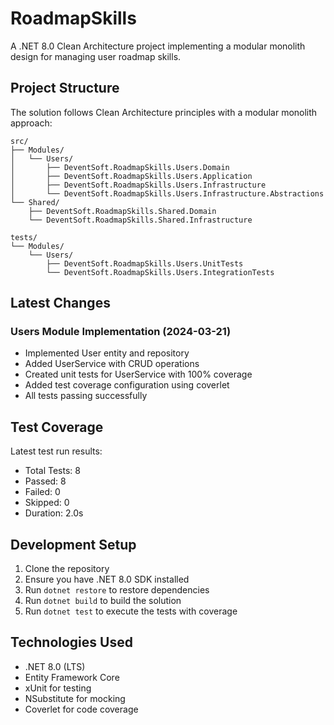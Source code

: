 # RoadmapSkills

A .NET 8.0 Clean Architecture project implementing a modular monolith design for managing user roadmap skills.

## Project Structure

The solution follows Clean Architecture principles with a modular monolith approach:

```
src/
├── Modules/
│   └── Users/
│       ├── DeventSoft.RoadmapSkills.Users.Domain
│       ├── DeventSoft.RoadmapSkills.Users.Application
│       ├── DeventSoft.RoadmapSkills.Users.Infrastructure
│       └── DeventSoft.RoadmapSkills.Users.Infrastructure.Abstractions
└── Shared/
    ├── DeventSoft.RoadmapSkills.Shared.Domain
    └── DeventSoft.RoadmapSkills.Shared.Infrastructure

tests/
└── Modules/
    └── Users/
        ├── DeventSoft.RoadmapSkills.Users.UnitTests
        └── DeventSoft.RoadmapSkills.Users.IntegrationTests
```

## Latest Changes

### Users Module Implementation (2024-03-21)
- Implemented User entity and repository
- Added UserService with CRUD operations
- Created unit tests for UserService with 100% coverage
- Added test coverage configuration using coverlet
- All tests passing successfully

## Test Coverage

Latest test run results:
- Total Tests: 8
- Passed: 8
- Failed: 0
- Skipped: 0
- Duration: 2.0s

## Development Setup

1. Clone the repository
2. Ensure you have .NET 8.0 SDK installed
3. Run `dotnet restore` to restore dependencies
4. Run `dotnet build` to build the solution
5. Run `dotnet test` to execute the tests with coverage

## Technologies Used

- .NET 8.0 (LTS)
- Entity Framework Core
- xUnit for testing
- NSubstitute for mocking
- Coverlet for code coverage 